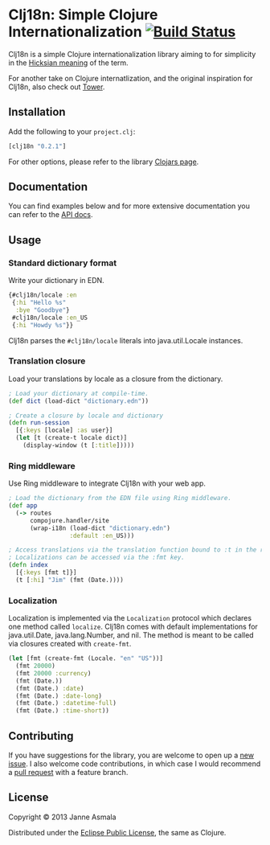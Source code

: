 Clj18n: Simple Clojure Internationalization [![Build Status](https://secure.travis-ci.org/asmala/clj18n.png?branch=master)](http://travis-ci.org/asmala/clj18n)
===========================================

Clj18n is a simple Clojure internationalization library aiming to for simplicity
in the [Hicksian meaning](http://www.infoq.com/presentations/Simple-Made-Easy)
of the term.

For another take on Clojure internatlization, and the original inspiration for
Clj18n, also check out [Tower](https://github.com/ptaoussanis/tower).


Installation
------------

Add the following to your `project.clj`:

```clojure
[clj18n "0.2.1"]
```

For other options, please refer to the library
[Clojars page](https://clojars.org/clj18n).


Documentation
-------------

You can find examples below and for more extensive documentation you
can refer to the [API docs](http://asmala.github.io/clj18n).


Usage
-----


### Standard dictionary format

Write your dictionary in EDN.

```clojure
{#clj18n/locale :en
 {:hi "Hello %s"
  :bye "Goodbye"}
 #clj18n/locale :en_US
 {:hi "Howdy %s"}}
```

Clj18n parses the `#clj18n/locale` literals into java.util.Locale instances.


### Translation closure

Load your translations by locale as a closure from the dictionary.

```clojure
; Load your dictionary at compile-time.
(def dict (load-dict "dictionary.edn"))

; Create a closure by locale and dictionary
(defn run-session
  [{:keys [locale] :as user}]
  (let [t (create-t locale dict)]
    (display-window (t [:title]))))
```


### Ring middleware

Use Ring middleware to integrate Clj18n with your web app.

```clojure
; Load the dictionary from the EDN file using Ring middleware.
(def app
  (-> routes
      compojure.handler/site
      (wrap-i18n (load-dict "dictionary.edn")
                 :default :en_US)))

; Access translations via the translation function bound to :t in the request.
; Localizations can be accessed via the :fmt key.
(defn index
  [{:keys [fmt t]}]
  (t [:hi] "Jim" (fmt (Date.))))
```


### Localization

Localization is implemented via the `Localization` protocol which declares one
method called `localize`. Clj18n comes with default implementations for
java.util.Date, java.lang.Number, and nil. The method is meant to be called
via closures created with `create-fmt`.

```clojure
(let [fmt (create-fmt (Locale. "en" "US"))]
  (fmt 20000)
  (fmt 20000 :currency)
  (fmt (Date.))
  (fmt (Date.) :date)
  (fmt (Date.) :date-long)
  (fmt (Date.) :datetime-full)
  (fmt (Date.) :time-short))
```

Contributing
------------

If you have suggestions for the library, you are welcome to open up a
[new issue](https://github.com/asmala/clj18n/issues/new). I also
welcome code contributions, in which case I would recommend a
[pull request](https://help.github.com/articles/using-pull-requests)
with a feature branch.


License
-------

Copyright © 2013 Janne Asmala

Distributed under the
[Eclipse Public License](http://www.eclipse.org/legal/epl-v10.html),
the same as Clojure.

